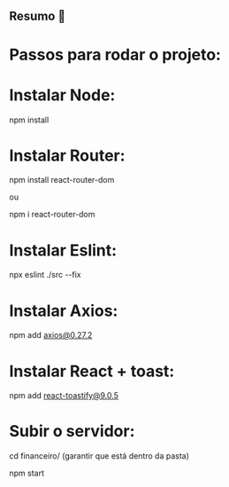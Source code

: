 ## Resumo 📖 

# Passos para rodar o projeto:

# Instalar Node:

npm install

# Instalar Router:

npm install react-router-dom

ou

npm i react-router-dom

# Instalar Eslint:

npx eslint ./src --fix

# Instalar Axios:

npm add axios@0.27.2

# Instalar React + toast:

npm add react-toastify@9.0.5

# Subir o servidor:

cd financeiro/ (garantir que está dentro da pasta)

npm start
